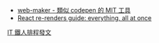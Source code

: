 
- [web-maker - 類似 codepen 的 MIT 工具](https://github.com/chinchang/web-maker)
- [React re-renders guide: everything, all at once](https://www.developerway.com/posts/react-re-renders-guide)


[IT 鐵人排程發文](https://ithelp.ithome.com.tw/articles/10191096)
